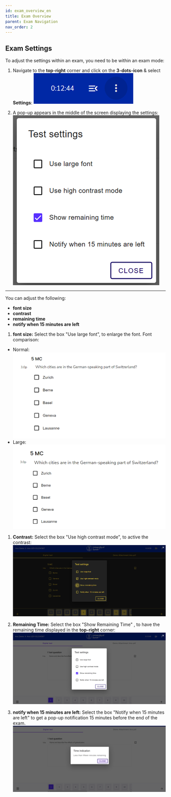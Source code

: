```yaml
---
id: exam_overview_en
title: Exam Overview
parent: Exam Navigation
nav_order: 2
---
```


## Exam Settings

To adjust the settings within an exam, you need to be within an exam mode:

1. Navigate to the **top-right** corner and click on the **3-dots-icon** & select **Settings**:
[![Prüfungseinstellungen-icon](assets/examsettings-icon.png)](assets/examsettings-icon.png)

1. A pop-up appears in the middle of the screen displaying the settings:
[![Prüfungseinstellungen-Popup](assets/examsettings-popup.png)](assets/examsettings-popup.png)

---

You can adjust the following:
* **font size**
* **contrast**
* **remaining time**
* **notify when 15 minutes are left** 

1. **font size:**
Select the box "Use large font", to enlarge the font. 
Font comparison:
* Normal: [![Prüfungseinstellungen-Fontnormal](assets/examsettings-fontnormal.png)](assets/examsettings-fontnormal.png)
* Large: [![Prüfungseinstellungen-Fontgross](assets/examsettings-fontgross.png)](assets/examsettings-fontgross.png)

1. **Contrast:**
Select the box "Use high contrast mode", to active the contrast:
[![Prüfungseinstellungen-Kontrast](assets/examsettings-contrast.png)](assets/examsettings-contrast.png)

1. **Remaining Time:**
Select the box "Show Remaining Time" , to have the remaining time displayed in the **top-right** corner:
[![Prüfungseinstellungen-Zeit](assets/examsettings-remainingtime.png)](assets/examsettings-remainingtime.png)

1. **notify when 15 minutes are left:**
Select the box "Notify when 15 minutes are left" to get a pop-up notification 15 minutes before the end of the exam.
[![Prüfungseinstellungen-15min](assets/examsettings-15min.png)](assets/examsettings-15min.png)





